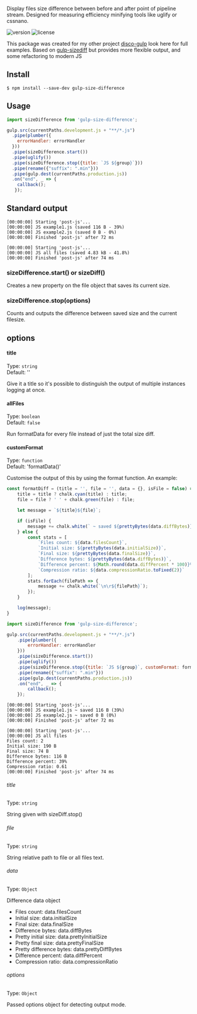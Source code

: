 

Display files size difference between before and after point of pipeline stream. Designed for measuring efficiency minifying tools like uglify or cssnano.


![version](https://img.shields.io/github/v/tag/jakubzasanski/gulp-size-difference?label=version)
![license](https://img.shields.io/github/license/jakubzasanski/gulp-size-difference)


This package was created for my other project [disco-gulp](https://github.com/jakubzasanski/disco-gulp) look here for full examples.
Based on [gulp-sizediff](https://github.com/SkeLLLa/gulp-sizediff) but provides more flexible output, and some refactoring to modern JS


## Install

```
$ npm install --save-dev gulp-size-difference
```


## Usage

```js
import sizeDifference from 'gulp-size-difference';

gulp.src(currentPaths.development.js + "**/*.js")
  .pipe(plumber({
    errorHandler: errorHandler
  }))
  .pipe(sizeDifference.start())
  .pipe(uglify())
  .pipe(sizeDifference.stop({title: `JS ${group}`}))
  .pipe(rename({"suffix": ".min"}))
  .pipe(gulp.dest(currentPaths.production.js))
  .on("end", _ => {
    callback();
   });

```
 
## Standard output

```
[00:00:00] Starting 'post-js'...
[00:00:00] JS example1.js (saved 116 B - 39%)
[00:00:00] JS example2.js (saved 0 B - 0%)
[00:00:00] Finished 'post-js' after 72 ms
```

```
[00:00:00] Starting 'post-js'...
[00:00:00] JS all files (saved 4.83 kB - 41.8%)
[00:00:00] Finished 'post-js' after 74 ms
```

### sizeDifference.start() or sizeDiff()

Creates a new property on the file object that saves its current size.

### sizeDifference.stop(options)

Counts and outputs the difference between saved size and the current filesize.

## options

#### title

Type: `string`  
Default: ''

Give it a title so it's possible to distinguish the output of multiple instances logging at once.

#### allFiles

Type: `boolean`  
Default: `false`

Run formatData for every file instead of just the total size diff.

#### customFormat
Type: `function`  
Default: 'formatData()'

Customise the output of this by using the format function. An example:

```js
const formatDiff = (title = '', file = '', data = {}, isFile = false) => {
    title = title ? chalk.cyan(title) : title;
    file = file ? ' ' + chalk.green(file) : file;

    let message = `${title}${file}`;

    if (isFile) {
        message += chalk.white(` ~ saved ${prettyBytes(data.diffBytes)} (${Math.round(data.diffPercent * 100)}%)`);
    } else {
        const stats = [
            `Files count: ${data.filesCount}`,
            `Initial size: ${prettyBytes(data.initialSize)}`,
            `Final size: ${prettyBytes(data.finalSize)}`,
            `Difference bytes: ${prettyBytes(data.diffBytes)}`,
            `Difference percent: ${Math.round(data.diffPercent * 100)}%`,
            `Compression ratio: ${data.compressionRatio.toFixed(2)}`
        ];
        stats.forEach(filePath => {
            message += chalk.white(`\n\r${filePath}`);
        });
    }

    log(message);
}

import sizeDifference from 'gulp-size-difference';

gulp.src(currentPaths.development.js + "**/*.js")
    .pipe(plumber({
        errorHandler: errorHandler
    }))
    .pipe(sizeDifference.start())
    .pipe(uglify())
    .pipe(sizeDifference.stop({title: `JS ${group}`, customFormat: formatDiff}))
    .pipe(rename({"suffix": ".min"}))
    .pipe(gulp.dest(currentPaths.production.js))
    .on("end", _ => {
        callback();
    });

```

```
[00:00:00] Starting 'post-js'...
[00:00:00] JS example1.js ~ saved 116 B (39%)
[00:00:00] JS example2.js ~ saved 0 B (0%)
[00:00:00] Finished 'post-js' after 72 ms
```

```
[00:00:00] Starting 'post-js'...
[00:00:00] JS all files
Files count: 2
Initial size: 190 B
Final size: 74 B
Difference bytes: 116 B
Difference percent: 39%
Compression ratio: 0.61
[00:00:00] Finished 'post-js' after 74 ms
```

###### title
Type: `string`  

String given with sizeDiff.stop()

###### file
Type: `string`  

String relative path to file or all files text.

###### data
Type: `Object`  

Difference data object

* Files count: data.filesCount
* Initial size: data.initialSize
* Final size: data.finalSize
* Difference bytes: data.diffBytes
* Pretty initial size: data.prettyInitialSize
* Pretty final size: data.prettyFinalSize
* Pretty difference bytes: data.prettyDiffBytes
* Difference percent: data.diffPercent
* Compression ratio: data.compressionRatio

###### options
Type: `Object`  

Passed options object for detecting output mode.

